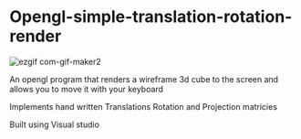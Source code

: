# Opengl-simple-translation-rotation-render

![ezgif com-gif-maker2](https://user-images.githubusercontent.com/89361982/130409344-de97f526-a09d-4b89-88c0-d4e49a9acb00.gif)


An opengl program that renders a wireframe 3d cube to the screen and allows you to move it with your keyboard

Implements hand written Translations Rotation and Projection matricies

Built using Visual studio
